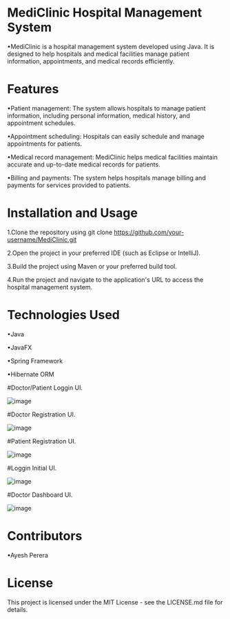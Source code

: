 # MediClinic Hospital Management System
•MediClinic is a hospital management system developed using Java. It is designed to help hospitals and medical facilities manage patient information, appointments, and medical records efficiently.

# Features
•Patient management: The system allows hospitals to manage patient information, including personal information, medical history, and appointment schedules.

•Appointment scheduling: Hospitals can easily schedule and manage appointments for patients.

•Medical record management: MediClinic helps medical facilities maintain accurate and up-to-date medical records for patients.

•Billing and payments: The system helps hospitals manage billing and payments for services provided to patients.

# Installation and Usage
1.Clone the repository using git clone https://github.com/your-username/MediClinic.git

2.Open the project in your preferred IDE (such as Eclipse or IntelliJ).

3.Build the project using Maven or your preferred build tool.

4.Run the project and navigate to the application's URL to access the hospital management system.


# Technologies Used
•Java

•JavaFX

•Spring Framework

•Hibernate ORM

#Doctor/Patient Loggin UI.

![image](https://raw.githubusercontent.com/AyeshPerera25/MediClinic_Hospital_Managemant_System/blob/master/src/com/cottonsoft/mediclinic/Image/Initial%20Loggin.png)

#Doctor Registration UI.

![image](https://raw.githubusercontent.com/AyeshPerera25/MediClinic_Hospital_Managemant_System/blob/master/src/com/cottonsoft/mediclinic/Image/Add%20Doctor.png)

#Patient Registration UI.

![image](https://raw.githubusercontent.com/AyeshPerera25/MediClinic_Hospital_Managemant_System/blob/master/src/com/cottonsoft/mediclinic/Image/Add%20Patient.png)

#Loggin Initial UI.

![image](https://raw.githubusercontent.com/AyeshPerera25/MediClinic_Hospital_Managemant_System/blob/master/src/com/cottonsoft/mediclinic/Image/Initial%20Loggin.png)

#Doctor Dashboard UI.

![image](https://raw.githubusercontent.com/AyeshPerera25/MediClinic_Hospital_Managemant_System/blob/master/src/com/cottonsoft/mediclinic/Image/DashBoard.png)

# Contributors
•Ayesh Perera

# License
This project is licensed under the MIT License - see the LICENSE.md file for details.
